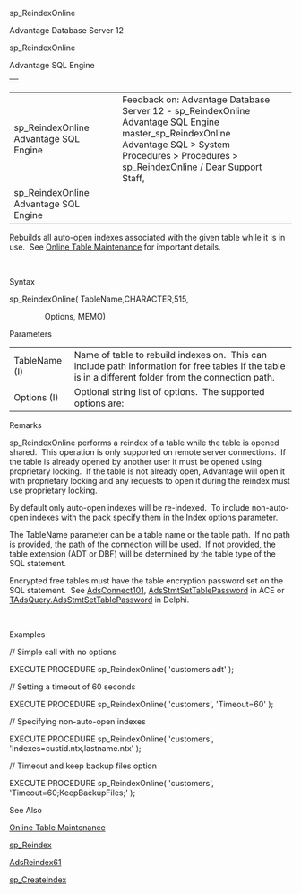 sp\_ReindexOnline




Advantage Database Server 12  

sp\_ReindexOnline

Advantage SQL Engine

|  |
| --- |
|  |

|  |  |  |  |  |
| --- | --- | --- | --- | --- |
| sp\_ReindexOnline  Advantage SQL Engine |  |  | Feedback on: Advantage Database Server 12 - sp\_ReindexOnline Advantage SQL Engine master\_sp\_ReindexOnline Advantage SQL > System Procedures > Procedures > sp\_ReindexOnline / Dear Support Staff, |  |
| sp\_ReindexOnline  Advantage SQL Engine |  |  |  |  |

Rebuilds all auto-open indexes associated with the given table while it is in use.  See [Online Table Maintenance](master_online_table_maintenance.htm) for important details.

 

Syntax

sp\_ReindexOnline( TableName,CHARACTER,515,

                Options, MEMO)

Parameters

|  |  |
| --- | --- |
| TableName (I) | Name of table to rebuild indexes on.  This can include path information for free tables if the table is in a different folder from the connection path. |
| Options (I) | Optional string list of options.  The supported options are:  |  |  | | --- | --- | | Timeout | Number of seconds to wait during the final stage of the reindex before returning an error.  For example: 'Timeout=60' |  |  |  | | --- | --- | | KeepBackupFiles | Keep the original table and index files with a BAK extension after the reindex.  For example: 'KeepBackupFiles' |  |  |  | | --- | --- | | Indexes | A comma-delimited list of non-auto-open indexes to rebuild.  For example: 'Indexes=firstname.ntx,lastname.ntx' | |

Remarks

sp\_ReindexOnline performs a reindex of a table while the table is opened shared.  This operation is only supported on remote server connections.  If the table is already opened by another user it must be opened using proprietary locking.  If the table is not already open, Advantage will open it with proprietary locking and any requests to open it during the reindex must use proprietary locking.

By default only auto-open indexes will be re-indexed.  To include non-auto-open indexes with the pack specify them in the Index options parameter.

The TableName parameter can be a table name or the table path.  If no path is provided, the path of the connection will be used.  If not provided, the table extension (ADT or DBF) will be determined by the table type of the SQL statement.

Encrypted free tables must have the table encryption password set on the SQL statement.  See [AdsConnect101](ace_adsconnect101.htm), [AdsStmtSetTablePassword](ace_adsstmtsettablepassword.htm) in ACE or [TAdsQuery.AdsStmtSetTablePassword](ade_adsstmtsettablepassword.htm) in Delphi.

 

Examples

// Simple call with no options

EXECUTE PROCEDURE sp\_ReindexOnline( 'customers.adt' );

// Setting a timeout of 60 seconds

EXECUTE PROCEDURE sp\_ReindexOnline( 'customers', 'Timeout=60' );

// Specifying non-auto-open indexes

EXECUTE PROCEDURE sp\_ReindexOnline( 'customers', 'Indexes=custid.ntx,lastname.ntx' );

// Timeout and keep backup files option

EXECUTE PROCEDURE sp\_ReindexOnline( 'customers', 'Timeout=60;KeepBackupFiles;' );

See Also

[Online Table Maintenance](master_online_table_maintenance.htm)

[sp\_Reindex](master_sp_reindex.htm)

[AdsReindex61](ace_adsreindex61.htm)

[sp\_CreateIndex](master_sp_createindex.htm)